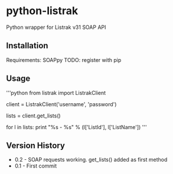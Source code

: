 python-listrak
==============

Python wrapper for Listrak v31 SOAP API

Installation
------------
Requirements: SOAPpy
TODO: register with pip

Usage
-----
'''python
from listrak import ListrakClient

client = ListrakClient('username', 'password')

lists = client.get_lists()

for l in lists:
    print "%s - %s" % (l['ListId'], l['ListName'])
'''


Version History
---------------
* 0.2 - SOAP requests working.  get_lists() added as first method
* 0.1 - First commit